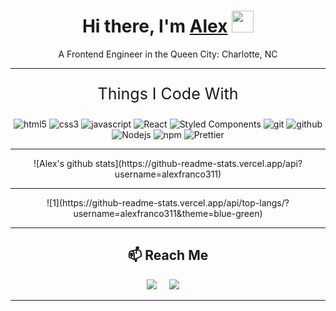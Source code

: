<h1 align="center">Hi there, I'm <a href="https://github.com/alexfranco311/alexfranco311" target="_blank">Alex</a> <img
src="images/Hi.gif" height="35" /></h1>
<p align="center">A Frontend Engineer in the Queen City: Charlotte, NC</p>
<hr>
<p align="center" style="font-size:25px">Things I Code With</p>
<p align="center">
  <img alt="html5" src="https://img.shields.io/badge/-HTML5-E34F26?style=flat-square&logo=html5&logoColor=white" />
  <img alt="css3" src="https://img.shields.io/badge/css3%20-%231572B6.svg?&style=flat-square&logo=webpack&logoColor=white"/>
  <img alt="javascript" src="https://img.shields.io/badge/javascript%20-%23323330.svg?&style=flat-square&logo=webpack&logoColor=white"/>
  <img alt="React" src="https://img.shields.io/badge/-React-45b8d8?style=flat-square&logo=react&logoColor=white" />
  <img alt="Styled Components" src="https://img.shields.io/badge/-Styled_Components-db7092?style=flat-square&logo=styled-components&logoColor=white" />
  <img alt="git" src="https://img.shields.io/badge/-Git-F05032?style=flat-square&logo=git&logoColor=white" />
  <img alt="github" src="https://img.shields.io/badge/github%20-%23121011.svg?&style=flat-square&logo=webpack&logoColor=white"/>
  <img alt="Nodejs" src="https://img.shields.io/badge/-Nodejs-43853d?style=flat-square&logo=Node.js&logoColor=white" />
  <img alt="npm" src="https://img.shields.io/badge/-NPM-CB3837?style=flat-square&logo=npm&logoColor=white" />
  <img alt="Prettier" src="https://img.shields.io/badge/-Prettier-F7B93E?style=flat-square&logo=prettier&logoColor=white" />
  <!--
  <img alt="redux" src="https://img.shields.io/badge/-Redux-764ABC?style=flat-square&logo=redux&logoColor=white" />
  <img alt="expressjs" src="https://img.shields.io/badge/express.js%20-%23404d59.svg?style=flat-square&logo=webpack&logoColor=white"/>
  <img alt="ruby" src="https://img.shields.io/badge/ruby-%23CC342D.svg?&style=flat-square&logo=webpack&logoColor=white"/>
  <img alt="rails" src="https://img.shields.io/badge/rails%20-%23CC0000.svg?&style=flat-square&logo=webpack&logoColor=white"/>
  <img alt="d3js" src="https://img.shields.io/badge/-D3.js-F9A03C?style=flat-square&logo=d3.js&logoColor=white" />
  <img alt="MongoDB" src="https://img.shields.io/badge/-MongoDB-13aa52?style=flat-square&logo=mongodb&logoColor=white" />
  <img alt="Sass" src="https://img.shields.io/badge/-Sass-CC6699?style=flat-square&logo=sass&logoColor=white" />
  -->
  <hr>
  <div align="center">
  ![Alex's github stats](https://github-readme-stats.vercel.app/api?username=alexfranco311)
  
  </div>
  <hr>
  <div align="center">
   ![1](https://github-readme-stats.vercel.app/api/top-langs/?username=alexfranco311&theme=blue-green)
  
  </div>
</p>

<hr>

<h2 align="center">📫  Reach Me</h2>
<p align="center">
  <a target="_blank" href="https://www.linkedin.com/in/alex-franco-927051168/"><img src="https://img.shields.io/badge/linkedin-%230077B5.svg?&style=for-the-badge&logo=linkedin&logoColor=white" /></a>&nbsp;&nbsp;&nbsp;&nbsp;
  <a href="mailto:alexfranco311@gmail.com?subject=Hello%20Alex,%20From%20Github"><img src="https://img.shields.io/badge/gmail-%23D14836.svg?&style=for-the-badge&logo=gmail&logoColor=white" /></a>&nbsp;&nbsp;&nbsp;&nbsp;
</p>
<hr>
